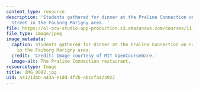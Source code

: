 ```yaml
---
content_type: resource
description: 'Students gathered for dinner at the Praline Connection on Frenchman
  Street in the Fauborg Marigny area. '
file: https://ol-ocw-studio-app-production.s3.amazonaws.com/courses/11-945-katrina-practicum-spring-2006/441213bba43ae1dd4f2bab1cfa423922_IMG_0002.jpg
file_type: image/jpeg
image_metadata:
  caption: Students gathered for dinner at the Praline Connection on Frenchman Street
    in the Fauborg Marigny area.
  credit: 'Credit: Image courtesy of MIT OpenCourseWare.'
  image-alt: The Praline Connection restaurant.
resourcetype: Image
title: IMG_0002.jpg
uid: 441213bb-a43a-e1dd-4f2b-ab1cfa423922
---
```


